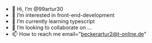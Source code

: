 - 👋 Hi, I’m @99artur30
- 👀 I’m interested in front-end-development
- 🌱 I’m currently learning typescript
- 💞️ I’m looking to collaborate on ...
- 📫 How to reach me email="beckerartur2@t-online.de"

<!---
99artur30/99artur30 is a ✨ special ✨ repository because its `README.md` (this file) appears on your GitHub profile.
You can click the Preview link to take a look at your changes.
--->
